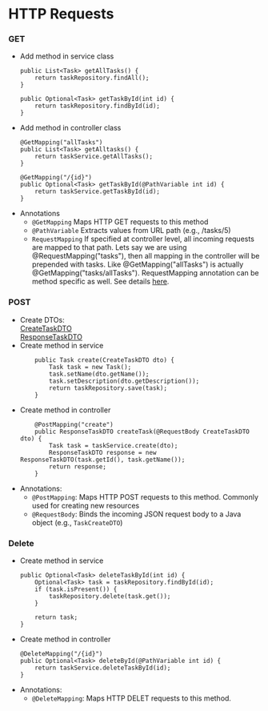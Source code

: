 # HTTP Requests
### GET

 - Add method in service class
    ```
    public List<Task> getAllTasks() {
        return taskRepository.findAll();
    }

    public Optional<Task> getTaskById(int id) {
        return taskRepository.findById(id);	
    }
    ```
  - Add method in controller class
    ```
    @GetMapping("allTasks")
	public List<Task> getAlltasks() {
		return taskService.getAllTasks();
	}
	
	@GetMapping("/{id}")
    public Optional<Task> getTaskById(@PathVariable int id) {
        return taskService.getTaskById(id);
	}
    ```
  - Annotations  
    - `@GetMapping`	Maps HTTP GET requests to this method  
    - `@PathVariable`	Extracts values from URL path (e.g., /tasks/5)
    - `RequestMapping` If specified at controller level, all incoming requests are mapped to that path. Lets say we are using @RequestMapping("tasks"), then all mapping in the controller will be prepended with tasks. Like  @GetMapping("allTasks") is actually  @GetMapping("tasks/allTasks"). RequestMapping annotation can be method specific as well. See details [here](https://docs.spring.io/spring-framework/docs/current/javadoc-api/org/springframework/web/bind/annotation/RequestMapping.html).

### POST
 - Create DTOs:  
 [CreateTaskDTO](../org.learning.spring.boot.learning/src/main/java/org/learning/spring/boot/learning/dto/CreateTaskDTO.java)  
 [ResponseTaskDTO](../org.learning.spring.boot.learning/src/main/java/org/learning/spring/boot/learning/dto/ResponseTaskDTO.java)
  - Create method in service
    ```
        public Task create(CreateTaskDTO dto) {
            Task task = new Task();
            task.setName(dto.getName());
            task.setDescription(dto.getDescription());
            return taskRepository.save(task);   
        }
    ```
  - Create method in controller
    ```
        @PostMapping("create")
        public ResponseTaskDTO createTask(@RequestBody CreateTaskDTO dto) {
            Task task = taskService.create(dto);
            ResponseTaskDTO response = new ResponseTaskDTO(task.getId(), task.getName());
            return response;
        }
    ```
- Annotations:
     - `@PostMapping`: Maps HTTP POST requests to this method. Commonly used for creating new resources
     - `@RequestBody`: Binds the incoming JSON request body to a Java object (e.g., `TaskCreateDTO`)

### Delete
- Create method in service
    ```
    public Optional<Task> deleteTaskById(int id) {
        Optional<Task> task = taskRepository.findById(id);
        if (task.isPresent()) {
        	taskRepository.delete(task.get());
        }
        
        return task;
    }
    ```
- Create method in controller
    ```
    @DeleteMapping("/{id}")
	public Optional<Task> deleteById(@PathVariable int id) {
		return taskService.deleteTaskById(id);
	}
    ```
- Annotations:
     - `@DeleteMapping`: Maps HTTP DELET requests to this method.